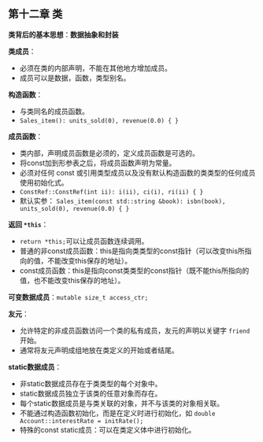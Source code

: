 ## 第十二章 类

**类背后的基本思想**：**数据抽象和封装**

**类成员**：
- 必须在类的内部声明，不能在其他地方增加成员。
- 成员可以是数据，函数，类型别名。

**构造函数**：
- 与类同名的成员函数。
- `Sales_item(): units_sold(0), revenue(0.0) { }`

**成员函数**：
- 类内部，声明成员函数是必须的，定义成员函数是可选的。
- 将const加到形参表之后，将成员函数声明为常量。
- 必须对任何 const 或引用类型成员以及没有默认构造函数的类类型的任何成员使用初始化式。
- `ConstRef::ConstRef(int ii): i(ii), ci(i), ri(ii) { }`
- 默认实参： `Sales_item(const std::string &book): isbn(book), units_sold(0), revenue(0.0) { }`

**返回 `*this`**：
- `return *this;`可以让成员函数连续调用。
- 普通的非const成员函数：this是指向类类型的const指针（可以改变this所指向的值，不能改变this保存的地址）。
- const成员函数：this是指向const类类型的const指针（既不能this所指向的值，也不能改变this保存的地址）。

**可变数据成员**：`mutable size_t access_ctr; `

**友元**：
- 允许特定的非成员函数访问一个类的私有成员，友元的声明以关键字 `friend`开始。
- 通常将友元声明成组地放在类定义的开始或者结尾。

**static数据成员**：
- 非static数据成员存在于类类型的每个对象中。
- static数据成员独立于该类的任意对象而存在。
- 每个static数据成员是与类关联的对象，并不与该类的对象相关联。
- 不能通过构造函数初始化，而是在定义时进行初始化，如 `double Account::interestRate = initRate();`
- 特殊的const static成员：可以在类定义体中进行初始化。

